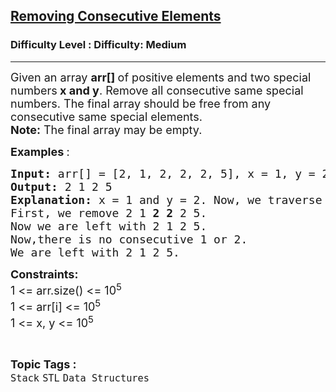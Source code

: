 <h2><a href="https://www.geeksforgeeks.org/problems/removing-consecutive-elements/1?page=1&difficulty=Medium&status=unsolved&sortBy=accuracy">Removing Consecutive Elements</a></h2><h3>Difficulty Level : Difficulty: Medium</h3><hr><div class="problems_problem_content__Xm_eO"><p><span style="font-size: 18px;">Given an array&nbsp;<strong>arr[]&nbsp;</strong>of positive<strong>&nbsp;</strong>elements and two special numbers<strong>&nbsp;x and y</strong>. Remove all consecutive same special numbers. The final array should be free from any consecutive same special elements.<br><strong>Note:</strong>&nbsp;The final array may be empty.</span></p>
<p><span style="font-size: 18px;"><strong>Examples&nbsp;</strong>:</span></p>
<pre><span style="font-size: 18px;"><strong>Input: </strong>arr[] = [2, 1, 2, 2, 2, 5], x = 1, y = 2
<strong>Output: </strong>2 1 2 5</span>
<span style="font-size: 18px;"><strong>Explanation: </strong>x = 1 and y = 2. Now, we traverse the array from left to right and remove all consecutive 1s and 2s. 
First, we remove 2 1 <strong>2 2</strong> 2 5. 
Now we are left with 2 1 2 5. 
Now,there is no consecutive 1 or 2.
We are left with 2 1 2 5.</span></pre>
<p><span style="font-size: 18px;"><strong>Constraints:</strong><br>1 &lt;= arr.size() &lt;= 10<sup>5</sup><br>1 &lt;= arr[i] &lt;= 10<sup>5</sup><br>1 &lt;= x, y &lt;= 10<sup>5</sup></span></p></div><br><p><span style=font-size:18px><strong>Topic Tags : </strong><br><code>Stack</code>&nbsp;<code>STL</code>&nbsp;<code>Data Structures</code>&nbsp;